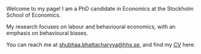 

Welcome to my page! I am a PhD candidate in Economics at the Stockholm School of Economics.

My research focuses on labour and behavioural economics, with an emphasis on behavioural biases. 

You can reach me at [shubhaa.bhattacharyya@hhs.se](mailto:shubhaa.bhattacharyya@hhs.se), and find my [CV](CV.pdf) here.

